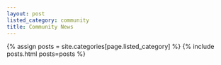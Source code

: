 ```yaml
---
layout: post
listed_category: community
title: Community News
---
```


{% assign posts = site.categories[page.listed_category] %}
{% include posts.html posts=posts %}
